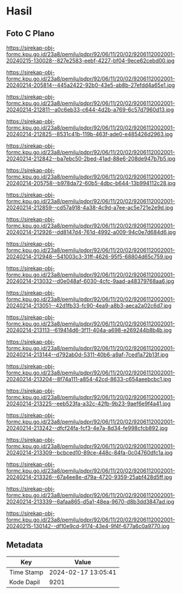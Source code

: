 # Hasil

## Foto C Plano

https://sirekap-obj-formc.kpu.go.id/23a8/pemilu/pdpr/92/06/11/20/02/9206112002001-20240215-130028--827e2583-eebf-4227-bf04-9ece62cebd00.jpg

https://sirekap-obj-formc.kpu.go.id/23a8/pemilu/pdpr/92/06/11/20/02/9206112002001-20240214-205814--445a2422-92b0-43e5-ab8b-27efdd4a65e1.jpg

https://sirekap-obj-formc.kpu.go.id/23a8/pemilu/pdpr/92/06/11/20/02/9206112002001-20240214-212811--a0c6eb33-c644-4d2b-a769-6c57d7960d13.jpg

https://sirekap-obj-formc.kpu.go.id/23a8/pemilu/pdpr/92/06/11/20/02/9206112002001-20240214-212825--8531c41b-119b-463f-ade0-e485426d2963.jpg

https://sirekap-obj-formc.kpu.go.id/23a8/pemilu/pdpr/92/06/11/20/02/9206112002001-20240214-212842--ba7ebc50-2bed-41ad-88e6-208de947b7b5.jpg

https://sirekap-obj-formc.kpu.go.id/23a8/pemilu/pdpr/92/06/11/20/02/9206112002001-20240214-205758--b978da72-60b5-4dbc-b644-13b994112c28.jpg

https://sirekap-obj-formc.kpu.go.id/23a8/pemilu/pdpr/92/06/11/20/02/9206112002001-20240214-212859--cd57a918-4a38-4c9d-a7ee-ac5e721e2e9d.jpg

https://sirekap-obj-formc.kpu.go.id/23a8/pemilu/pdpr/92/06/11/20/02/9206112002001-20240214-212926--dd8147d4-761d-4992-a009-94c0e7d684d6.jpg

https://sirekap-obj-formc.kpu.go.id/23a8/pemilu/pdpr/92/06/11/20/02/9206112002001-20240214-212948--541003c3-31ff-4626-95f5-68804d65c759.jpg

https://sirekap-obj-formc.kpu.go.id/23a8/pemilu/pdpr/92/06/11/20/02/9206112002001-20240214-213032--d0e048af-6030-4cfc-9aad-a48379768aa6.jpg

https://sirekap-obj-formc.kpu.go.id/23a8/pemilu/pdpr/92/06/11/20/02/9206112002001-20240214-213051--42d1fb33-fc90-4ea9-a8b3-aeca2a02c6d7.jpg

https://sirekap-obj-formc.kpu.go.id/23a8/pemilu/pdpr/92/06/11/20/02/9206112002001-20240214-213113--619414d6-3f11-404a-a698-e269244b8b4b.jpg

https://sirekap-obj-formc.kpu.go.id/23a8/pemilu/pdpr/92/06/11/20/02/9206112002001-20240214-213144--d792ab0d-5311-40b6-a9af-7ced1a72b13f.jpg

https://sirekap-obj-formc.kpu.go.id/23a8/pemilu/pdpr/92/06/11/20/02/9206112002001-20240214-213204--8f74a111-a854-42cd-8633-c654aeebcbc1.jpg

https://sirekap-obj-formc.kpu.go.id/23a8/pemilu/pdpr/92/06/11/20/02/9206112002001-20240214-213225--eeb523fa-a32c-42fb-9b23-9aef6e9f4a41.jpg

https://sirekap-obj-formc.kpu.go.id/23a8/pemilu/pdpr/92/06/11/20/02/9206112002001-20240214-213242--dfcf24fa-fcf3-4e7a-8d34-fe998cfcb892.jpg

https://sirekap-obj-formc.kpu.go.id/23a8/pemilu/pdpr/92/06/11/20/02/9206112002001-20240214-213309--bcbced10-89ce-448c-84fa-0c04760dfc1a.jpg

https://sirekap-obj-formc.kpu.go.id/23a8/pemilu/pdpr/92/06/11/20/02/9206112002001-20240214-213326--67a4ee8e-d79a-4720-9359-25abf428d5ff.jpg

https://sirekap-obj-formc.kpu.go.id/23a8/pemilu/pdpr/92/06/11/20/02/9206112002001-20240214-213339--6afaa865-d5a1-48ea-9670-d8b3dd3847ad.jpg

https://sirekap-obj-formc.kpu.go.id/23a8/pemilu/pdpr/92/06/11/20/02/9206112002001-20240215-130142--df10e9cd-9174-43e4-9f4f-677a6c0a9770.jpg


## Metadata

| Key        | Value               |
| ---------- | ------------------- |
| Time Stamp | 2024-02-17 13:05:41 |
| Kode Dapil | 9201                |



